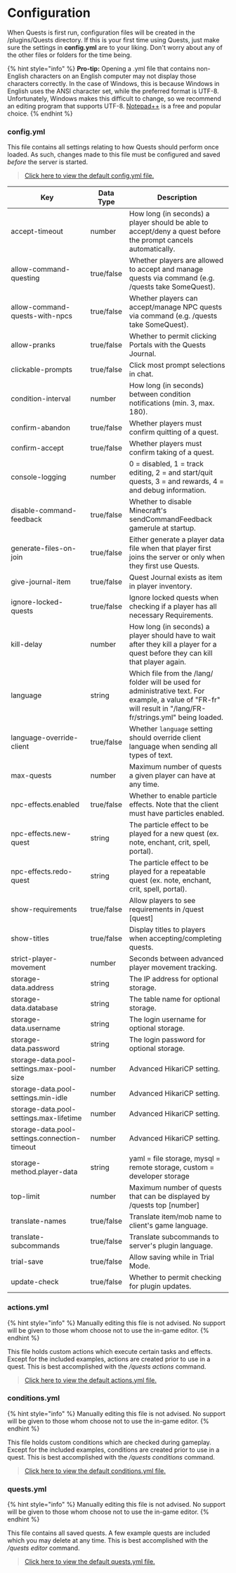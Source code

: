 # Configuration

When Quests is first run, configuration files will be created in the /plugins/Quests directory. If this is your first time using Quests, just make sure the settings in **config.yml** are to your liking. Don't worry about any of the other files or folders for the time being.

{% hint style="info" %}
**Pro-tip:** Opening a .yml file that contains non-English characters on an English computer may not display those characters correctly. In the case of Windows, this is because Windows in English uses the ANSI character set, while the preferred format is UTF-8. Unfortunately, Windows makes this difficult to change, so we recommend an editing program that supports UTF-8. [Notepad++](https://notepad-plus-plus.org/) is a free and popular choice.
{% endhint %}

### config.yml

This file contains all settings relating to how Quests should perform once loaded. As such, changes made to this file must be configured and saved _before_ the server is started.

> [Click here to view the default config.yml file.](https://github.com/PikaMug/Quests/blob/main/core/src/main/resources/config.yml)

| Key                                           | Data Type  | Description                                                                                                                                                    |
| --------------------------------------------- | ---------- | -------------------------------------------------------------------------------------------------------------------------------------------------------------- |
| accept-timeout                                | number     | How long (in seconds) a player should be able to accept/deny a quest before the prompt cancels automatically.                                                  |
| allow-command-questing                        | true/false | Whether players are allowed to accept and manage quests via command (e.g. /quests take SomeQuest).                                                             |
| allow-command-quests-with-npcs                | true/false | Whether players can accept/manage NPC quests via command (e.g. /quests take SomeQuest).                                                                        |
| allow-pranks                                  | true/false | Whether to permit clicking Portals with the Quests Journal.                                                                                                    |
| clickable-prompts                             | true/false | Click most prompt selections in chat.                                                                                                                          |
| condition-interval                            | number     | How long (in seconds) between condition notifications (min. 3, max. 180).                                                                                      |
| confirm-abandon                               | true/false | Whether players must confirm quitting of a quest.                                                                                                              |
| confirm-accept                                | true/false | Whether players must confirm taking of a quest.                                                                                                                |
| console-logging                               | number     | 0 = disabled, 1 = track editing, 2 = and start/quit quests, 3 = and rewards, 4 = and debug information.                                                        |
| disable-command-feedback                      | true/false | Whether to disable Minecraft's sendCommandFeedback gamerule at startup.                                                                                        |
| generate-files-on-join                        | true/false | Either generate a player data file when that player first joins the server or only when they first use Quests.                                                 |
| give-journal-item                             | true/false | Quest Journal exists as item in player inventory.                                                                                                              |
| ignore-locked-quests                          | true/false | Ignore locked quests when checking if a player has all necessary Requirements.                                                                                 |
| kill-delay                                    | number     | How long (in seconds) a player should have to wait after they kill a player for a quest before they can kill that player again.                                |
| language                                      | string     | Which file from the /lang/ folder will be used for administrative text. For example, a value of "FR-fr" will result in "/lang/FR-fr/strings.yml" being loaded. |
| language-override-client                      | true/false | Whether `language` setting should override client language when sending all types of text.                                                                     |
| max-quests                                    | number     | Maximum number of quests a given player can have at any time.                                                                                                  |
| npc-effects.enabled                           | true/false | Whether to enable particle effects. Note that the client must have particles enabled.                                                                          |
| npc-effects.new-quest                         | string     | The particle effect to be played for a new quest (ex. note, enchant, crit, spell, portal).                                                                     |
| npc-effects.redo-quest                        | string     | The particle effect to be played for a repeatable quest (ex. note, enchant, crit, spell, portal).                                                              |
| show-requirements                             | true/false | Allow players to see requirements in /quest \[quest]                                                                                                           |
| show-titles                                   | true/false | Display titles to players when accepting/completing quests.                                                                                                    |
| strict-player-movement                        | number     | Seconds between advanced player movement tracking.                                                                                                             |
| storage-data.address                          | string     | The IP address for optional storage.                                                                                                                           |
| storage-data.database                         | string     | The table name for optional storage.                                                                                                                           |
| storage-data.username                         | string     | The login username for optional storage.                                                                                                                       |
| storage-data.password                         | string     | The login password for optional storage.                                                                                                                       |
| storage-data.pool-settings.max-pool-size      | number     | Advanced HikariCP setting.                                                                                                                                     |
| storage-data.pool-settings.min-idle           | number     | Advanced HikariCP setting.                                                                                                                                     |
| storage-data.pool-settings.max-lifetime       | number     | Advanced HikariCP setting.                                                                                                                                     |
| storage-data.pool-settings.connection-timeout | number     | Advanced HikariCP setting.                                                                                                                                     |
| storage-method.player-data                    | string     | yaml = file storage, mysql = remote storage, custom = developer storage                                                                                        |
| top-limit                                     | number     | Maximum number of quests that can be displayed by /quests top \[number]                                                                                        |
| translate-names                               | true/false | Translate item/mob name to client's game language.                                                                                                             |
| translate-subcommands                         | true/false | Translate subcommands to server's plugin language.                                                                                                             |
| trial-save                                    | true/false | Allow saving while in Trial Mode.                                                                                                                              |
| update-check                                  | true/false | Whether to permit checking for plugin updates.                                                                                                                 |

### actions.yml

{% hint style="info" %}
Manually editing this file is not advised. No support will be given to those whom choose not to use the in-game editor.
{% endhint %}

This file holds custom actions which execute certain tasks and effects. Except for the included examples, actions are created prior to use in a quest. This is best accomplished with the _/quests actions_ command.

> [Click here to view the default actions.yml file.](https://github.com/PikaMug/Quests/blob/main/core/src/main/resources/actions.yml)

### conditions.yml

{% hint style="info" %}
Manually editing this file is not advised. No support will be given to those whom choose not to use the in-game editor.
{% endhint %}

This file holds custom conditions which are checked during gameplay. Except for the included examples, conditions are created prior to use in a quest. This is best accomplished with the _/quests conditions_ command.

> [Click here to view the default conditions.yml file.](https://github.com/PikaMug/Quests/blob/main/core/src/main/resources/conditions.yml)

### quests.yml

{% hint style="info" %}
Manually editing this file is not advised. No support will be given to those whom choose not to use the in-game editor.
{% endhint %}

This file contains all saved quests. A few example quests are included which you may delete at any time. This is best accomplished with the _/quests editor_ command.

> [Click here to view the default quests.yml file.](https://github.com/PikaMug/Quests/blob/main/core/src/main/resources/quests.yml)
